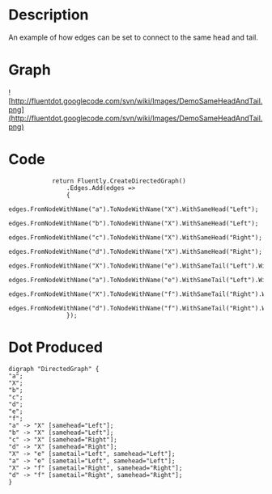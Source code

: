 # Description #

An example of how edges can be set to connect to the same head and tail.

# Graph #

![http://fluentdot.googlecode.com/svn/wiki/Images/DemoSameHeadAndTail.png](http://fluentdot.googlecode.com/svn/wiki/Images/DemoSameHeadAndTail.png)

# Code #

```
            return Fluently.CreateDirectedGraph()
                .Edges.Add(edges =>
                {
                    edges.FromNodeWithName("a").ToNodeWithName("X").WithSameHead("Left");
                    edges.FromNodeWithName("b").ToNodeWithName("X").WithSameHead("Left");
                    edges.FromNodeWithName("c").ToNodeWithName("X").WithSameHead("Right");
                    edges.FromNodeWithName("d").ToNodeWithName("X").WithSameHead("Right");
                    edges.FromNodeWithName("X").ToNodeWithName("e").WithSameTail("Left").WithSameHead("Left");
                    edges.FromNodeWithName("a").ToNodeWithName("e").WithSameTail("Left").WithSameHead("Left");
                    edges.FromNodeWithName("X").ToNodeWithName("f").WithSameTail("Right").WithSameHead("Right");
                    edges.FromNodeWithName("d").ToNodeWithName("f").WithSameTail("Right").WithSameHead("Right");
                });

```

# Dot Produced #

```
digraph "DirectedGraph" {
"a";
"X";
"b";
"c";
"d";
"e";
"f";
"a" -> "X" [samehead="Left"];
"b" -> "X" [samehead="Left"];
"c" -> "X" [samehead="Right"];
"d" -> "X" [samehead="Right"];
"X" -> "e" [sametail="Left", samehead="Left"];
"a" -> "e" [sametail="Left", samehead="Left"];
"X" -> "f" [sametail="Right", samehead="Right"];
"d" -> "f" [sametail="Right", samehead="Right"];
}
```